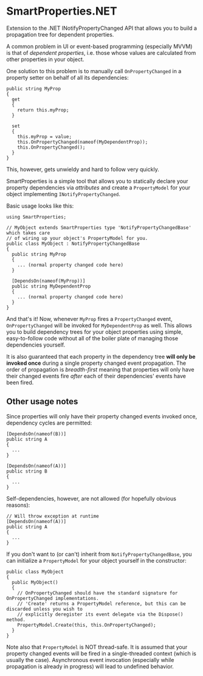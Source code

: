 # SmartProperties.NET
Extension to the .NET INotifyPropertyChanged API that allows you to build a propagation tree for dependent properties.

A common problem in UI or event-based programming (especially MVVM) is that of _dependent properties_, i.e. those whose values are calculated from other properties in your object.

One solution to this problem is to manually call `OnPropertyChanged` in a property setter on behalf of all its dependencies:

    public string MyProp
    {
      get
      {
        return this.myProp;
      }
      
      set
      {
        this.myProp = value;
        this.OnPropertyChanged(nameof(MyDependentProp));
        this.OnPropertyChanged();
      }
    }
    
This, however, gets unwieldy and hard to follow very quickly.

SmartProperties is a simple tool that allows you to statically declare your property dependencies via _attributes_ and create a `PropertyModel` for your object implementing `INotifyPropertyChanged`.

Basic usage looks like this:

    using SmartProperties;

    // MyObject extends SmartProperties type 'NotifyPropertyChangedBase' which takes care
    // of wiring up your object's PropertyModel for you.
    public class MyObject : NotifyPropertyChangedBase
    {
      public string MyProp
      {
        ... (normal property changed code here)
      }
      
      [DependsOn(nameof(MyProp))]
      public string MyDependentProp
      {
        ... (normal property changed code here)
      }
    }
    
And that's it! Now, whenever `MyProp` fires a `PropertyChanged` event, `OnPropertyChanged` will be invoked for `MyDependentProp` as well. This allows you to build dependency trees for your object properties using simple, easy-to-follow code without all of the boiler plate of managing those dependencies yourself.

It is also guaranteed that each property in the dependency tree **will only be invoked once** during a single property changed event propagation. The order of propagation is _breadth-first_ meaning that properties will only have their changed events fire _after_ each of their dependencies' events have been fired.

## Other usage notes
Since properties will only have their property changed events invoked once, dependency cycles are permitted:

    [DependsOn(nameof(B))]
    public string A
    {
      ...
    }
    
    [DependsOn(nameof(A))]
    public string B
    {
      ...
    }
    
Self-dependencies, however, are not allowed (for hopefully obvious reasons):

    // Will throw exception at runtime
    [DependsOn(nameof(A))]
    public string A
    {
      ...
    }

If you don't want to (or can't) inherit from `NotifyPropertyChangedBase`, you can initialize a `PropertyModel` for your object yourself in the constructor:

    public class MyObject
    {
      public MyObject()
      {
        // OnPropertyChanged should have the standard signature for OnPropertyChanged implementations.
        // 'Create' returns a PropertyModel reference, but this can be discarded unless you wish to
        // explicitly deregister its event delegate via the Dispose() method.
        PropertyModel.Create(this, this.OnPropertyChanged);
      }
    }
    
Note also that `PropertyModel` is NOT thread-safe. It is assumed that your property changed events will be fired in a single-threaded context (which is usually the case). Asynchronous event invocation (especially while propagation is already in progress) will lead to undefined behavior.
